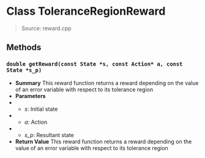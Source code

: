 # Class ToleranceRegionReward
> Source: reward.cpp
## Methods
### ``double getReward(const State *s, const Action* a, const State *s_p)``
* **Summary**
  This reward function returns a reward depending on the value of an error variable with respect to its tolerance region
* **Parameters**
* * _s_: Initial state
* * _a_: Action
* * _s_p_: Resultant state
* **Return Value**
  This reward function returns a reward depending on the value of an error variable with respect to its tolerance region
